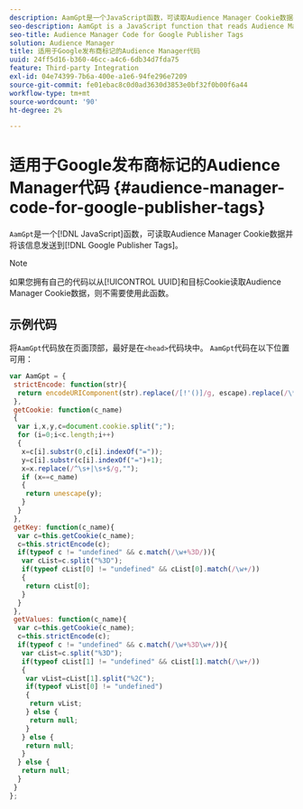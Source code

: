 ```yaml
---
description: AamGpt是一个JavaScript函数，可读取Audience Manager Cookie数据并将这些信息发送至Google发布商标记。
seo-description: AamGpt is a JavaScript function that reads Audience Manager cookie data and sends that information to Google Publisher Tags.
seo-title: Audience Manager Code for Google Publisher Tags
solution: Audience Manager
title: 适用于Google发布商标记的Audience Manager代码
uuid: 24ff5d16-b360-46cc-a4c6-6db34d7fda75
feature: Third-party Integration
exl-id: 04e74399-7b6a-400e-a1e6-94fe296e7209
source-git-commit: fe01ebac8c0d0ad3630d3853e0bf32f0b00f6a44
workflow-type: tm+mt
source-wordcount: '90'
ht-degree: 2%

---
```


# 适用于Google发布商标记的Audience Manager代码 {#audience-manager-code-for-google-publisher-tags}

`AamGpt`是一个[!DNL JavaScript]函数，可读取Audience Manager Cookie数据并将该信息发送到[!DNL Google Publisher Tags]。

>[!NOTE]
>
>如果您拥有自己的代码以从[!UICONTROL UUID]和目标Cookie读取Audience Manager Cookie数据，则不需要使用此函数。

## 示例代码

将`AamGpt`代码放在页面顶部，最好是在`<head>`代码块中。 `AamGpt`代码在以下位置可用：

```js
var AamGpt = {  
 strictEncode: function(str){ 
  return encodeURIComponent(str).replace(/[!'()]/g, escape).replace(/\*/g, "%2A"); 
 }, 
 getCookie: function(c_name) 
 { 
  var i,x,y,c=document.cookie.split(";"); 
  for (i=0;i<c.length;i++) 
  { 
   x=c[i].substr(0,c[i].indexOf("=")); 
   y=c[i].substr(c[i].indexOf("=")+1); 
   x=x.replace(/^\s+|\s+$/g,""); 
   if (x==c_name) 
   { 
    return unescape(y); 
   } 
  } 
 }, 
 getKey: function(c_name){ 
  var c=this.getCookie(c_name); 
  c=this.strictEncode(c); 
  if(typeof c != "undefined" && c.match(/\w+%3D/)){ 
   var cList=c.split("%3D"); 
   if(typeof cList[0] != "undefined" && cList[0].match(/\w+/)) 
   { 
    return cList[0]; 
   } 
  }  
 }, 
 getValues: function(c_name){ 
  var c=this.getCookie(c_name); 
  c=this.strictEncode(c); 
  if(typeof c != "undefined" && c.match(/\w+%3D\w+/)){ 
   var cList=c.split("%3D"); 
   if(typeof cList[1] != "undefined" && cList[1].match(/\w+/)) 
   { 
    var vList=cList[1].split("%2C"); 
    if(typeof vList[0] != "undefined") 
    { 
     return vList; 
    } else { 
     return null; 
    }    
   } else { 
    return null; 
   } 
  } else { 
   return null; 
  } 
 } 
};
```
